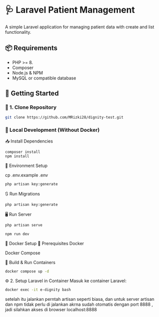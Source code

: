 # 🩺 Laravel Patient Management

A simple Laravel application for managing patient data with create and list functionality.

## 📦 Requirements

- PHP >= 8.
- Composer
- Node.js & NPM
- MySQL or compatible database

## 🚀 Getting Started

### 🔧 1. Clone Repository

```bash
git clone https://github.com/MRizki28/dignity-test.git
```

### 🧪 Local Development (Without Docker)


📥 Install Dependencies

```bash
composer install
npm install
```

🔑 Environment Setup

cp .env.example .env
```bash
php artisan key:generate
```

🔃 Run Migrations

```bash
php artisan key:generate
```

🖥️ Run Server

```bash
php artisan serve
```

```bash
npm run dev
```

🐳 Docker Setup
📌 Prerequisites
Docker

Docker Compose

🚢 Build & Run Containers

```bash
docker compose up -d
```


⚙️ 2. Setup Laravel in Container
Masuk ke container Laravel:

```bash
docker exec -it e-dignity bash
```

setelah itu jalankan perntah artisan seperti biasa, dan untuk server artisan dan npm tidak perlu di jalankan akrna sudah otomatis dengan port 8888 , jadi silahkan akses di browser localhost:8888




